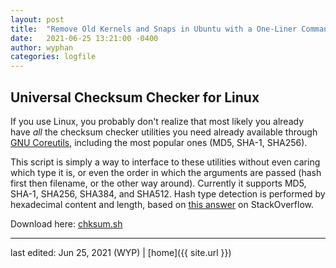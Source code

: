 ```yaml
---
layout: post
title:  "Remove Old Kernels and Snaps in Ubuntu with a One-Liner Command"
date:   2021-06-25 13:21:00 -0400
author: wyphan
categories: logfile
---
```


## Universal Checksum Checker for Linux

If you use Linux, you probably don't realize that most likely you already have *all* the checksum checker utilities you need already available through [GNU Coreutils](http://www.gnu.org/software/coreutils/), including the most popular ones (MD5, SHA-1, SHA256).

This script is simply a way to interface to these utilities without even caring which type it is, or even the order in which the arguments are passed (hash first then filename, or the other way around). Currently it supports MD5, SHA-1, SHA256, SHA384, and SHA512. Hash type detection is performed by hexadecimal content and length, based on [this answer](https://stackoverflow.com/questions/7662465/bash-is-there-a-simple-way-to-check-whether-a-string-is-a-valid-sha-1-or-md5/7662661#7662661) on StackOverflow.

Download here: [chksum.sh](../../../../assets/scripts/chksum.sh)

---

last edited: Jun 25, 2021 (WYP) | [home]({{ site.url }})

